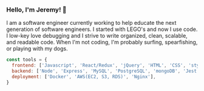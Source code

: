 ### Hello, I'm Jeremy! 👋

I am a software engineer currently working to help educate the next generation of software engineers.
I started with LEGO's and now I use code. I low-key love debugging and I strive to write organized, clean, scalable, and readable code. 
When I'm not coding, I'm probably surfing, spearfishing, or playing with my dogs.

```javascript
const tools = {
  frontend: ['Javascript', 'React/Redux', 'jQuery', 'HTML', 'CSS', 'styled-components'],
  backend: ['Node', 'Express', 'MySQL', 'PostgreSQL', 'mongoDB', 'Jest'],
  deployment: ['Docker', 'AWS(EC2, S3, RDS)', 'Nginx'],
}
```

